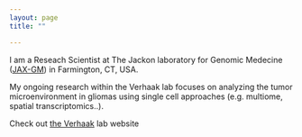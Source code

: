 ```yaml
---
layout: page
title: ""

---
```

I am a Reseach Scientist at The Jackon laboratory for Genomic Medecine ([JAX-GM]) in Farmington, CT, USA. 

My ongoing research within the Verhaak lab focuses on analyzing the tumor microenvironment in gliomas using single cell approaches (e.g. multiome, spatial transcriptomics..).

Check out [the Verhaak] lab website

[the Verhaak]: https://verhaaklab.com/
[JAX-GM]: https://www.jax.org/
